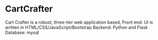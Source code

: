 # CartCrafter
Cart Crafter is a robust, three-tier web application based, Front end: UI is written in HTML/CSS/JavaScript/Bootstrap Backend: Python and Flask Database: mysql
